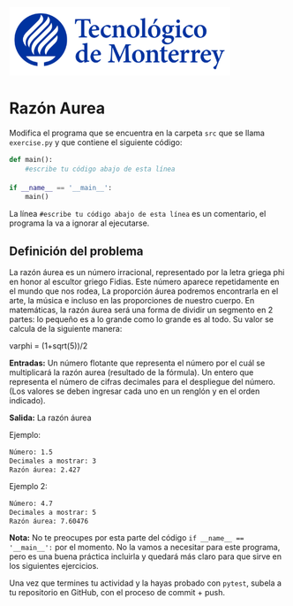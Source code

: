 ![Tec de Monterrey](../../images/logotecmty.png)
# Razón Aurea


Modifica el programa que se encuentra en la carpeta `src` que se llama `exercise.py` y que contiene el siguiente código:

```python
def main():
    #escribe tu código abajo de esta línea    

if __name__ == '__main__':
    main()
```

La línea `#escribe tu código abajo de esta línea` es un comentario, el programa la va a ignorar al ejecutarse.

## Definición del problema

La razón áurea es un número irracional,​ representado por la letra griega phi en honor al escultor griego Fidias. Este número aparece repetidamente en el mundo que nos rodea, La proporción áurea podremos encontrarla en el arte, la música e incluso en las proporciones de nuestro cuerpo. En matemáticas, la razón áurea será una forma de dividir un segmento en 2 partes: lo pequeño es a lo grande como lo grande es al todo. Su valor se calcula de la siguiente manera:

varphi = (1+sqrt(5))/2


**Entradas:**
Un número flotante que representa el número por el cuál se multiplicará la razón aurea (resultado de la fórmula).
Un entero que representa el número de cifras decimales para el despliegue del número.
(Los valores se deben ingresar cada uno en un renglón y en el orden indicado).

**Salida:**
La razón áurea

Ejemplo:
```
Número: 1.5
Decimales a mostrar: 3
Razón áurea: 2.427
```
Ejemplo 2:
```
Número: 4.7
Decimales a mostrar: 5
Razón áurea: 7.60476
```

**Nota:** No te preocupes por esta parte del código `if __name__ == '__main__':` por el momento. No la vamos a necesitar para este programa, pero es una buena práctica incluirla y quedará más claro para que sirve en los siguientes ejercicios.

Una vez que termines tu actividad y la hayas probado con `pytest`, subela a tu repositorio en GitHub, con el proceso de commit + push.
